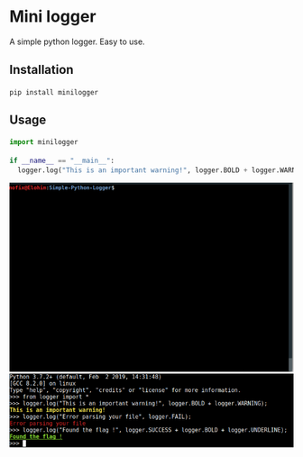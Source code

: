 # Mini logger
A simple python logger. Easy to use.

## Installation

`pip install minilogger`

## Usage

```Python
import minilogger

if __name__ == "__main__":
  logger.log("This is an important warning!", logger.BOLD + logger.WARNING);
```
![Example](example.gif)
![Ex2](example.png)

